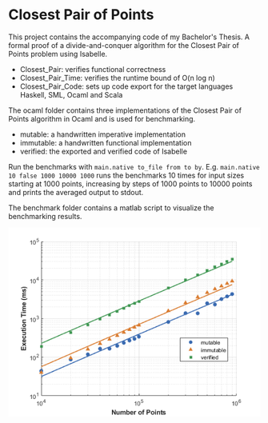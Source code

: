 # Closest Pair of Points

This project contains the accompanying code of my Bachelor's Thesis. A formal proof of a divide-and-conquer algorithm for the Closest Pair of Points problem using Isabelle.

* Closest_Pair: verifies functional correctness
* Closest_Pair_Time: verifies the runtime bound of O(n log n)
* Closest_Pair_Code: sets up code export for the target languages Haskell, SML, Ocaml and Scala

The ocaml folder contains three implementations of the Closest Pair of Points algorithm in Ocaml and is used for benchmarking.

* mutable: a handwritten imperative implementation
* immutable: a handwritten functional implementation
* verified: the exported and verified code of Isabelle

Run the benchmarks with ```main.native to_file from to by```. E.g. ```main.native 10 false 1000 10000 1000``` runs the benchmarks 10 times for input sizes starting at 1000 points, increasing by steps of 1000 points to 10000 points and prints the averaged output to stdout.

The benchmark folder contains a matlab script to visualize the benchmarking results.

![Benchmarking Results](./benchmark/Benchmarks.png)


